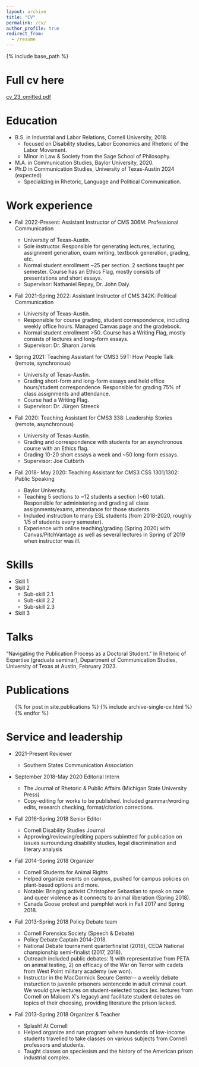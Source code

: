 ```yaml
---
layout: archive
title: "CV"
permalink: /cv/
author_profile: true
redirect_from:
  - /resume
---
```


{% include base_path %}

Full cv here
======
[cv_23_omitted.pdf](https://github.com/DaithiRooney/DaithiRooney.github.io/files/10832570/cv_23_omitted.pdf)


Education
======
* B.S. in Industrial and Labor Relations, Cornell University, 2018.
    * focused on Disability studies, Labor Economics and Rhetoric of the Labor Movement. 
    * Minor in Law & Society from the Sage School of Philosophy.
* M.A. in Communication Studies, Baylor University, 2020.
* Ph.D in Communication Studies, University of Texas-Austin 2024 (expected)
    * Specializing in Rhetoric, Language and Political Communication.  

Work experience
======
* Fall 2022-Present: Assistant Instructor of CMS 306M: Professional Communication
  * University of Texas-Austin.
  * Sole instructor. Responsible for generating lectures, lecturing, assignment generation, exam writing, textbook generation, grading, etc. 
  * Normal student enrollment ~25 per section. 2 sections taught per semester. Course has an Ethics Flag, mostly consists of presentations and short essays.
  * Supervisor: Nathaniel Repay, Dr. John Daly.
 
* Fall 2021-Spring 2022: Assistant Instructor of CMS 342K: Political Communication
  * University of Texas-Austin.
  * Responsible for course grading, student correspondence, including weekly office hours. Managed Canvas page and the gradebook. 
  * Normal student enrollment >50. Course has a Writing Flag, mostly consists of lectures and long-form essays. 
  * Supervisor: Dr. Sharon Jarvis
 
* Spring 2021: Teaching Assistant for CMS3 59T: How People Talk (remote, synchronous)
  * University of Texas-Austin.
  * Grading short-form and long-form essays and held office hours/student correspondence. Responsible for grading 75% of class assignments and attendance. 
  * Course had a Writing Flag.
  * Supervisor: Dr. Jürgen Streeck

* Fall 2020: Teaching Assistant for CMS3 338: Leadership Stories (remote, asynchronous)
  * University of Texas-Austin.
  * Grading and correspondence with students for an asynchronous course with an Ethics flag. 
  * Grading 10-20 short essays a week and ~50 long-form essays. 
  * Supervisor: Joe Cutbirth
  
* Fall 2018- May 2020: Teaching Assistant for CMS3 CSS 1301/1302: Public Speaking 
  * Baylor University.
  * Teaching 5 sections to ~12 students a section (~60 total). Responsible for administering and grading all class assignments/exams, attendance for those students.
  * Included instruction to many ESL students (from 2018-2020, roughly 1/5 of students every semester).
  * Experience with online teaching/grading (Spring 2020) with Canvas/PitchVantage as well as several lectures in Spring of 2019 when instructor was ill.

 
Skills
======
* Skill 1
* Skill 2
  * Sub-skill 2.1
  * Sub-skill 2.2
  * Sub-skill 2.3
* Skill 3

Talks
======
“Navigating the Publication Process as a Doctoral Student." In Rhetoric of Expertise (graduate seminar), Department of Communication Studies, University of Texas at Austin, February 2023.

Publications
======
  <ul>{% for post in site.publications %}
    {% include archive-single-cv.html %}
  {% endfor %}</ul>
  
 
Service and leadership
======
* 2021-Present Reviewer
  *  Southern States Communication Association
 
* September 2018-May 2020 Editorial Intern
  * The Journal of Rhetoric & Public Affairs (Michigan State University Press)
  * Copy-editing for works to be published. Included grammar/wording edits, research checking, format/citation corrections.

* Fall 2016-Spring 2018 Senior Editor
  * Cornell Disability Studies Journal
  * Approving/reviewing/editing papers subimtted for publication on issues surroundung disability studies, legal discrimination and literary analysis

* Fall 2014-Spring 2018 Organizer
  * Cornell Students for Animal Rights
  * Helped organize events on campus, pushed for campus policies on plant-based options and more.
  * Notable: Bringing activist Christopher Sebastian to speak on race and queer violence as it connects to animal liberation (Spring 2018).
  * Canada Goose protest and pamphlet work in Fall 2017 and Spring 2018.

* Fall 2013-Spring 2018 Policy Debate team
  * Cornell Forensics Society (Speech & Debate)
  * Policy Debate Captain 2014-2018.
  * National Debate tournament quarterfinalist (2018), CEDA National championship semi-finalist (2017, 2018).
  * Outreach included public debates: 1) with representative from PETA on animal testing, 2) on efficacy of the War on Terror with cadets from West Point military academy (we won).
  * Instructor in the MacCormick Secure Center-- a weekly debate insturction to juvenile prisoners sentencede in adult criminal court. We would give lectures on student-selected topics (ex. lectures from Cornell on Malcom X's legacy) and facilitate student debates on topics of their choosing, providing literature the prison lacked.


* Fall 2013-Spring 2018 Organizer & Teacher
  * Splash! At Cornell
  * Helped organize and run program where hunderds of low-income students travelled to take classes on various subjects from Cornell professors and students.
  * Taught classes on speciesism and the history of the American prison industrial complex.
